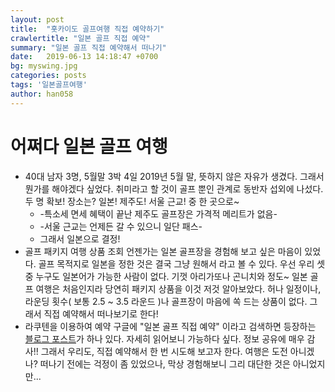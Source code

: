 ```yaml
---
layout: post
title:  "홋카이도 골프여행 직접 예약하기"
crawlertitle: "일본 골프 직접 예약"
summary: "일본 골프 직접 예약해서 떠나기"
date:   2019-06-13 14:18:47 +0700
bg: myswing.jpg
categories: posts
tags: '일본골프여행'
author: han058
---
```

# 어쩌다 일본 골프 여행
* 40대 남자 3명, 5월말 3박 4일
2019년 5월 말, 뜻하지 않은 자유가 생겼다.
그래서 뭔가를 해야겠다 싶었다.
취미라고 할 것이 골프 뿐인 관계로 동반자 섭외에 나섰다.
두 명 확보!
장소는? 일본! 제주도! 서울 근교! 중 한 곳으로~
	* -특소세 면세 혜택이 끝난 제주도 골프장은 가격적 메리트가 없음-
	* -서울 근교는 언제든 갈 수 있으니 일단 패스-
	* 그래서 일본으로 결정!
* 골프 패키지 여행 상품 조회
언젠가는 일본 골프장을 경험해 보고 싶은 마음이 있었다.
골프 목적지로 일본을 정한 것은 결국 그냥 원해서 라고 볼 수 있다.
우선 우리 셋 중 누구도 일본어가 가능한 사람이 없다.
기껏 아리가또나 곤니치와 정도~
일본 골프 여행은 처음인지라 당연히 패키지 상품을 이것 저것 알아보았다.
허나 일정이나, 라운딩 횟수( 보통 2.5 ~ 3.5 라운드 )나 골프장이 마음에 쏙 드는 상품이 없다.
그래서 직접 예약해서 떠나보기로 한다!
* 라쿠텐을 이용하여 예약
구글에 "일본 골프 직접 예약" 이라고 검색하면 등장하는 [블로그 포스트](http://blog.naver.com/explorerlte/221387198624)가 하나 있다.
자세히 읽어보니 가능하다 싶다. 정보 공유에 매우 감사!!
그래서 우리도, 직접 예약해서 한 번 시도해 보고자 한다.
여행은 도전 아니겠나? 떠나기 전에는 걱정이 좀 있었으나, 막상 경험해보니 그리 대단한 것은 아니었지만...
 

